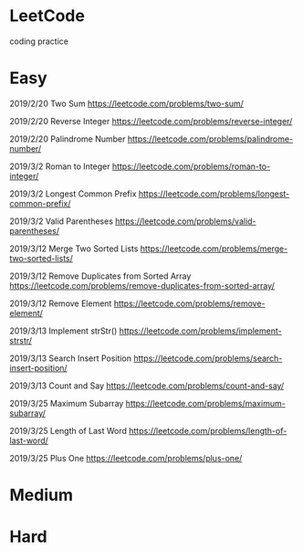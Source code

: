 # LeetCode
coding practice

# Easy

2019/2/20 Two Sum https://leetcode.com/problems/two-sum/

2019/2/20 Reverse Integer https://leetcode.com/problems/reverse-integer/

2019/2/20 Palindrome Number https://leetcode.com/problems/palindrome-number/

2019/3/2  Roman to Integer https://leetcode.com/problems/roman-to-integer/

2019/3/2  Longest Common Prefix https://leetcode.com/problems/longest-common-prefix/

2019/3/2  Valid Parentheses https://leetcode.com/problems/valid-parentheses/

2019/3/12 Merge Two Sorted Lists https://leetcode.com/problems/merge-two-sorted-lists/

2019/3/12 Remove Duplicates from Sorted Array https://leetcode.com/problems/remove-duplicates-from-sorted-array/

2019/3/12 Remove Element https://leetcode.com/problems/remove-element/

2019/3/13 Implement strStr() https://leetcode.com/problems/implement-strstr/

2019/3/13 Search Insert Position https://leetcode.com/problems/search-insert-position/

2019/3/13 Count and Say https://leetcode.com/problems/count-and-say/

2019/3/25 Maximum Subarray https://leetcode.com/problems/maximum-subarray/

2019/3/25 Length of Last Word https://leetcode.com/problems/length-of-last-word/

2019/3/25 Plus One https://leetcode.com/problems/plus-one/

# Medium

# Hard
